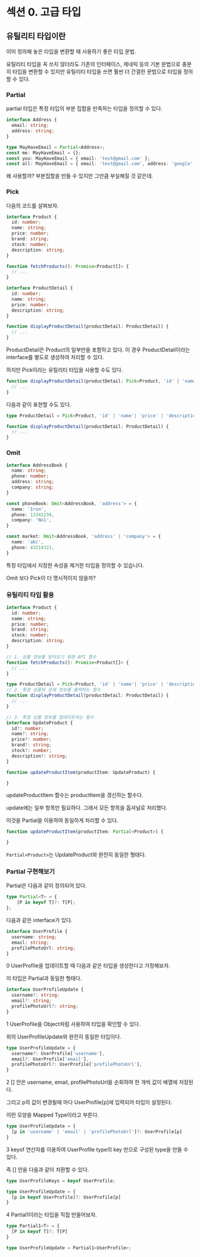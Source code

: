 # 섹션 0. 고급 타입

## 유틸리티 타입이란

이미 정의해 놓은 타입을 변환할 때 사용하기 좋은 타입 문법.

유틸리티 타입을 꼭 쓰지 않더라도 기존의 인터페이스, 제네릭 등의 기본 문법으로 충분히 타입을 변환할 수 있지만 유틸리티 타입을 쓰면 훨씬 더 간결한 문법으로 타입을 정의할 수 있다.

### Partial

partial 타입은 특정 타입의 부분 집합을 만족하는 타입을 정의할 수 있다.

```ts
interface Address {
  email: string;
  address: string;
}

type MayHaveEmail = Partial<Address>;
const me: MayHaveEmail = {};
const you: MayHaveEmail = { email: 'test@gmail.com' };
const all: MayHaveEmail = { email: 'test@gmail.com', address: 'google' };
```

왜 사용할까? 부분집할을 만들 수 있지만 그만큼 부실해질 것 같은데.

### Pick

다음의 코드를 살펴보자.

```ts
interface Product {
  id: number;
  name: string;
  price: number;
  brand: string;
  stock: number;
  description: string;
}

function fetchProducts(): Promise<Product[]> {
  // ...
}

interface ProductDetail {
  id: number;
  name: string;
  price: number;
  description: string;
}

function displayProductDetail(productDetail: ProductDetail) {
  // ...
}
```

ProductDetail은 Product의 일부만을 포함하고 있다. 이 경우 ProductDetail이라는 interface를 별도로 생성하여 처리할 수 있다.

하지만 Pick이라는 유틸리티 타입을 사용할 수도 있다.

```ts
function displayProductDetail(productDetail: Pick<Product, 'id' | 'name'| 'price' | 'description'>) {
  // ...
}
```

다음과 같이 표현할 수도 있다.

```ts
type ProductDetail = Pick<Product, 'id' | 'name'| 'price' | 'description'>;

function displayProductDetail(productDetail: ProductDetail) {
  // ...
}
```

### Omit

```ts
interface AddressBook {
  name: string;
  phone: number;
  address: string;
  company: string;
}

const phoneBook: Omit<AddressBook, 'address'> = {
  name: 'Iron',
  phone: 12341234,
  company: 'No1',
}

const market: Omit<AddressBook, 'address' | 'company'> = {
  name: 'abc',
  phone: 43214321,
}
```

특정 타입에서 지정한 속성을 제거한 타입을 정의할 수 있습니다.

Omit 보다 Pick이 더 명시적이지 않을까?

### 유틸리티 타입 활용

```ts
interface Product {
  id: number;
  name: string;
  price: number;
  brand: string;
  stock: number;
  description: string;
}

// 1. 상품 정보를 받아오기 위한 API 함수
function fetchProducts(): Promise<Product[]> {
  // ...
}

type ProductDetail = Pick<Product, 'id' | 'name'| 'price' | 'description'>;
// 2. 특정 상품의 상세 정보를 출력하는 함수
function displayProductDetail(productDetail: ProductDetail) {
  // ...
}

// 3. 특정 상품 정보를 업데이트하는 함수
interface UpdateProduct {
  id?: number;
  name?: string;
  price?: number;
  brand?: string;
  stock?: number;
  description?: string;
}

function updateProductItem(productItem: UpdateProduct) {

}
```

updateProductItem 함수는 productItem을 갱신하는 함수다.

update에는 일부 항목만 필요하다. 그래서 모든 항목을 옵셔널로 처리했다.

이것을 Partial을 이용하여 동일하게 처리할 수 있다.

```ts
function updateProductItem(productItem: Partial<Product>) {

}
```

`Partial<Product>`는 UpdateProduct와 완전히 동일한 형태다.

### Partial 구현해보기

Partial은 다음과 같이 정의되어 있다.

```ts
type Partial<T> = {
    [P in keyof T]?: T[P];
};
```

다음과 같은 interface가 있다.

```ts
interface UserProfile {
  username: string;
  email: string;
  profilePhotoUrl: string;
}
```

0 UserProfile을 업데이트할 때 다음과 같은 타입을 생성한다고 가정해보자.

이 타입은 Partial과 동일한 형태다.

```ts
interface UserProfileUpdate {
  username?: string;
  email?: string;
  profilePhotoUrl?: string;
}
```

1 UserProfile을 Object처럼 사용하여 타입을 확인할 수 있다.

위의 UserProfileUpdate와 완전히 동일한 타입이다.

```ts
type UserProfileUpdate = {
  username?: UserProfile['username'],
  email?: UserProfile['email'],
  profilePhotoUrl?: UserProfile['profilePhotoUrl'],
}
```

2 [] 안은 username, email, profilePhotoUrl을 순회하여 한 개씩 값이 배열에 저장된다.

그리고 p의 값이 변경될때 마다 UserProfile[p]에 입력되어 타입이 설정된다.

이런 모양을 Mapped Type이라고 부른다.

```ts
type UserProfileUpdate = {
  [p in 'username' | 'email' | 'profilePhotoUrl']?: UserProfile[p]
}
```

3 keyof 연산자를 이용하여 UserProfile type의 key 만으로 구성된 type을 만들 수 있다.

즉 [] 안을 다음과 같이 치환할 수 있다.

```ts
type UserProfileKeys = keyof UserProfile;

type UserProfileUpdate = {
  [p in keyof UserProfile]?: UserProfile[p]
}
```

4 Partial1이라는 타입을 직접 만들어보자.

```ts
type Partial1<T> = {
  [P in keyof T]?: T[P]
}

type UserProfileUpdate = Partial1<UserProfile>;
```
